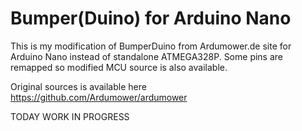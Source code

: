 # Bumper(Duino) for Arduino Nano

This is my modification of BumperDuino from Ardumower.de site for Arduino Nano instead of standalone ATMEGA328P. Some pins are remapped so modified MCU source is also available.

Original sources is available here https://github.com/Ardumower/ardumower

TODAY WORK IN PROGRESS
